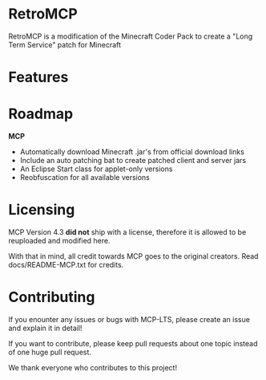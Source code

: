# RetroMCP

RetroMCP is a modification of the Minecraft Coder Pack to create a "Long Term Service" patch for Minecraft

# Features

# Roadmap

**MCP**

* Automatically download Minecraft .jar's from official download links
* Include an auto patching bat to create patched client and server jars
* An Eclipse Start class for applet-only versions
* Reobfuscation for all available versions

# Licensing

MCP Version 4.3 __did not__ ship with a license, therefore it is allowed to be reuploaded and modified here.

With that in mind, all credit towards MCP goes to the original creators. Read docs/README-MCP.txt for credits.

# Contributing

If you enounter any issues or bugs with MCP-LTS, please create an issue and explain it in detail!

If you want to contribute, please keep pull requests about one topic instead of one huge pull request.

We thank everyone who contributes to this project!
